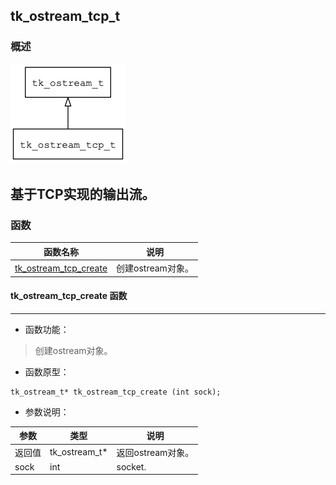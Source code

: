 ## tk\_ostream\_tcp\_t
### 概述
![image](images/tk_ostream_tcp_t_0.png)

基于TCP实现的输出流。
----------------------------------
### 函数
<p id="tk_ostream_tcp_t_methods">

| 函数名称 | 说明 | 
| -------- | ------------ | 
| <a href="#tk_ostream_tcp_t_tk_ostream_tcp_create">tk\_ostream\_tcp\_create</a> | 创建ostream对象。 |
#### tk\_ostream\_tcp\_create 函数
-----------------------

* 函数功能：

> <p id="tk_ostream_tcp_t_tk_ostream_tcp_create">创建ostream对象。

* 函数原型：

```
tk_ostream_t* tk_ostream_tcp_create (int sock);
```

* 参数说明：

| 参数 | 类型 | 说明 |
| -------- | ----- | --------- |
| 返回值 | tk\_ostream\_t* | 返回ostream对象。 |
| sock | int | socket. |
